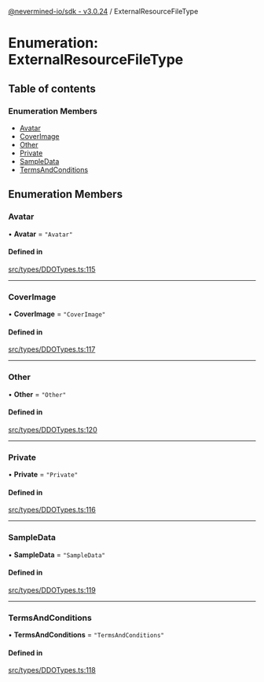 [@nevermined-io/sdk - v3.0.24](../code-reference.md) / ExternalResourceFileType

# Enumeration: ExternalResourceFileType

## Table of contents

### Enumeration Members

- [Avatar](ExternalResourceFileType.md#avatar)
- [CoverImage](ExternalResourceFileType.md#coverimage)
- [Other](ExternalResourceFileType.md#other)
- [Private](ExternalResourceFileType.md#private)
- [SampleData](ExternalResourceFileType.md#sampledata)
- [TermsAndConditions](ExternalResourceFileType.md#termsandconditions)

## Enumeration Members

### Avatar

• **Avatar** = `"Avatar"`

#### Defined in

[src/types/DDOTypes.ts:115](https://github.com/nevermined-io/sdk-js/blob/60ae62388d846371ef4803130637a6d86441718c/src/types/DDOTypes.ts#L115)

---

### CoverImage

• **CoverImage** = `"CoverImage"`

#### Defined in

[src/types/DDOTypes.ts:117](https://github.com/nevermined-io/sdk-js/blob/60ae62388d846371ef4803130637a6d86441718c/src/types/DDOTypes.ts#L117)

---

### Other

• **Other** = `"Other"`

#### Defined in

[src/types/DDOTypes.ts:120](https://github.com/nevermined-io/sdk-js/blob/60ae62388d846371ef4803130637a6d86441718c/src/types/DDOTypes.ts#L120)

---

### Private

• **Private** = `"Private"`

#### Defined in

[src/types/DDOTypes.ts:116](https://github.com/nevermined-io/sdk-js/blob/60ae62388d846371ef4803130637a6d86441718c/src/types/DDOTypes.ts#L116)

---

### SampleData

• **SampleData** = `"SampleData"`

#### Defined in

[src/types/DDOTypes.ts:119](https://github.com/nevermined-io/sdk-js/blob/60ae62388d846371ef4803130637a6d86441718c/src/types/DDOTypes.ts#L119)

---

### TermsAndConditions

• **TermsAndConditions** = `"TermsAndConditions"`

#### Defined in

[src/types/DDOTypes.ts:118](https://github.com/nevermined-io/sdk-js/blob/60ae62388d846371ef4803130637a6d86441718c/src/types/DDOTypes.ts#L118)
